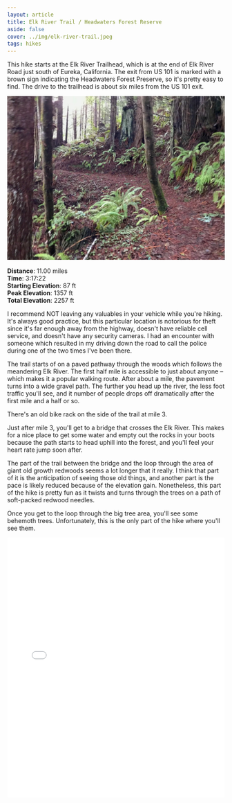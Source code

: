 ```yaml
---
layout: article
title: Elk River Trail / Headwaters Forest Reserve
aside: false
cover: ../img/elk-river-trail.jpeg
tags: hikes
---
```


This hike starts at the Elk River Trailhead, which is at the end of Elk River Road just south of Eureka, California. The exit from US 101 is marked with a brown sign indicating the Headwaters Forest Preserve, so it's pretty easy to find. The drive to the trailhead is about six miles from the US 101 exit.

!["Old Growth on the Elk River Trail"](../img/elk-river-trail.jpeg)

**Distance**: 11.00 miles  
**Time**: 3:17:22  
**Starting Elevation**: 87 ft  
**Peak Elevation**: 1357 ft  
**Total Elevation**: 2257 ft

I recommend NOT leaving any valuables in your vehicle while you're hiking. It's always good practice, but this particular location is notorious for theft since it's far enough away from the highway, doesn't have reliable cell service, and doesn't have any security cameras. I had an encounter with someone which resulted in my driving down the road to call the police during one of the two times I've been there.

The trail starts of on a paved pathway through the woods which follows the meandering Elk River. The first half mile is accessible to just about anyone – which makes it a popular walking route. After about a mile, the pavement turns into a wide gravel path. The further you head up the river, the less foot traffic you'll see, and it number of people drops off dramatically after the first mile and a half or so.

There's an old bike rack on the side of the trail at mile 3.

Just after mile 3, you'll get to a bridge that crosses the Elk River. This makes for a nice place to get some water and empty out the rocks in your boots because the path starts to head uphill into the forest, and you'll feel your heart rate jump soon after.

The part of the trail between the bridge and the loop through the area of giant old growth redwoods seems a lot longer that it really. I think that part of it is the anticipation of seeing those old things, and another part is the pace is likely reduced because of the elevation gain. Nonetheless, this part of the hike is pretty fun as it twists and turns through the trees on a path of soft-packed redwood needles.

Once you get to the loop through the big tree area, you'll see some behemoth trees. Unfortunately, this is the only part of the hike where you'll see them.

<iframe src="maps/hikes/2019-12-25-map.html" height="600" width="100%" frameborder="0"></iframe>
